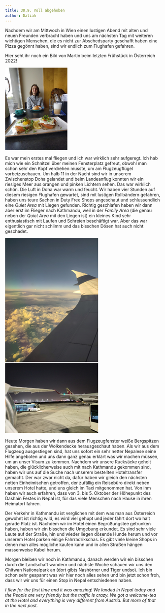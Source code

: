 ```yaml
---
title: 30.9. Voll abgehoben
author: Daliah
---
```


Nachdem wir am Mittwoch in Wien einen lustigen Abend mit alten und neuen Freunden verbracht haben und uns am nächsten Tag mit weiteren wichtigen Menschen, die es nicht zur Abschedsparty geschafft haben eine Pizza gegönnt haben, sind wir endlich zum Flughafen gefahren.

Hier seht ihr noch ein Bild von Martin beim letzten Frühstück in Österreich 2022!

<img src="/assets/img/VIE.jpg" alt="Frühstück in Wien" width="40%">

Es war mein erstes mal fliegen und ich war wirklich sehr aufgeregt. Ich hab mich wie ein Schnitzel über meinen Fensterplatz gefreut, obwohl man schon sehr den Kopf verdrehen musste, um am Flugzeugflügel vorbeizuschauen. Um halb 11 in der Nacht sind wir in unserem Zwischenstop Doha gelandet und beim Landeanflug konnten wir ein riesiges Meer aus orangen und pinken Lichtern sehen. Das war wirklich schön. Die Luft in Doha war warm und feucht. Wir haben vier Stunden auf diesem riesigen Flughafen gewartet, sind mit lustigen Rollbändern gefahren, haben uns teure Sachen in Duty Free Shops angeschaut und schlussendlich eine <i>Quiet Area</i> mit Liegen gefunden. Richtig geschlafen haben wir dann aber erst im Flieger nach Kathmandu, weil in der <i>Family Area</i> (die genau neben der <i>Quiet Area</i> mit den Liegen ist) ein kleines Kind sehr enthusiastisch mit Laufen und Schreien beschäftigt war. Aber das war eigentlich gar nicht schlimm und das bisschen Dösen hat auch nicht geschadet. 

<img src="/assets/img/Wolken1.jpg" alt="Wolken" width="60%">
<img src="/assets/img/DOH.jpg" alt="Doha Flughafen" width="60%">

Heute Morgen haben wir dann aus dem Flugzeugfenster weiße Bergspitzen gesehen, die aus der Wolkendecke herausgeschaut haben. Als wir aus dem Flugzeug ausgestiegen sind, hat uns sofort ein sehr netter Nepalese seine Hilfe angeboten und uns dann ganz genau erklärt was wir machen müssen, um an unser Visum zu kommen. Nachdem wir unsere Rucksäcke geholt haben, die glücklicherweise auch mit nach Kathmandu gekommen sind, haben wir uns auf die Suche nach unserem bestellten Hoteltransfer gemacht. Der war zwar nicht da, dafür haben wir gleich den nächsten netten Einheimischen getroffen, der zufällig ein Reisebüro direkt neben unserem Hotel hatte, und uns gleich im Taxi mitgenommen hat. Von ihm haben wir auch erfahren, dass von 3. bis 5. Oktober der Höhepunkt des Dashain Festes in Nepal ist, für das viele Menschen nach Hause in ihren Heimatort fahren.

Der Verkehr in Kathmandu ist verglichen mit dem was man aus Österreich gewohnt ist richtig wild, es wird viel gehupt und jeder fährt dort wo halt gerade Platz ist. Nachdem wir im Hotel einen Begrüßungstee getrunken haben, haben wir ein bisschen die Umgebung erkundet. Es sind sehr viele Leute auf der Straße, hin und wieder liegen dösende Hunde herum und vor unserem Hotel parken einige Fahrradrikschas. Es gibt viele kleine Shops in denen man alles mögliche kaufen kann und in allen Straßen hängen massenweise Kabel herum.

Morgen bleiben wir noch in Kathmandu, danach werden wir ein bisschen durch die Landschaft wandern und nächste Woche schauen wir uns den Chitwan Nationalpark an (dort gibts Nashörner und Tiger undso). Ich bin schon sehr gespannt was wir hier noch alles sehen und bin jetzt schon froh, dass wir wir uns für einen Stop in Nepal entschiedenen haben. 

<i>I flew for the first time and it was amazing! We landed in Nepal today and the People are very friendly but the traffic is crazy. We got a welcome-tea at the Hotel and everything is very different from Austria. But more of that in the next post.</i>